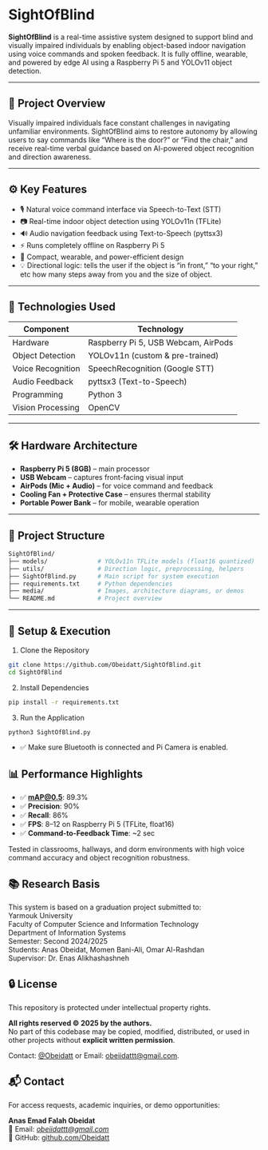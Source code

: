 # SightOfBlind

**SightOfBlind** is a real-time assistive system designed to support blind and visually impaired individuals by enabling object-based indoor navigation using voice commands and spoken feedback. It is fully offline, wearable, and powered by edge AI using a Raspberry Pi 5 and YOLOv11 object detection.

---

## 🎯 Project Overview

Visually impaired individuals face constant challenges in navigating unfamiliar environments. SightOfBlind aims to restore autonomy by allowing users to say commands like “Where is the door?” or “Find the chair,” and receive real-time verbal guidance based on AI-powered object recognition and direction awareness.

---

## ⚙️ Key Features

- 🎙️ Natural voice command interface via Speech-to-Text (STT)
- 📷 Real-time indoor object detection using YOLOv11n (TFLite)
- 🔊 Audio navigation feedback using Text-to-Speech (pyttsx3)
- ⚡ Runs completely offline on Raspberry Pi 5
- 🎒 Compact, wearable, and power-efficient design
- 💡 Directional logic: tells the user if the object is “in front,” “to your right,” etc how many steps away from you and the size of object.

---

## 🧠 Technologies Used

| Component           | Technology                     |
|--------------------|----------------------------------|
| Hardware           | Raspberry Pi 5, USB Webcam, AirPods |
| Object Detection   | YOLOv11n (custom & pre-trained) |
| Voice Recognition  | SpeechRecognition (Google STT) |
| Audio Feedback     |  pyttsx3 (Text-to-Speech)      |
| Programming        | Python 3                        |
| Vision Processing  | OpenCV                          |

---

## 🛠 Hardware Architecture

- **Raspberry Pi 5 (8GB)** – main processor
- **USB Webcam** – captures front-facing visual input
- **AirPods (Mic + Audio)** – for voice command and feedback
- **Cooling Fan + Protective Case** – ensures thermal stability
- **Portable Power Bank** – for mobile, wearable operation

---

## 📁 Project Structure

```bash
SightOfBlind/
├── models/              # YOLOv11n TFLite models (float16 quantized)
├── utils/               # Direction logic, preprocessing, helpers
├── SightOfBlind.py      # Main script for system execution
├── requirements.txt     # Python dependencies
├── media/               # Images, architecture diagrams, or demos
└── README.md            # Project overview
```
---
## 🚀 Setup & Execution

1. Clone the Repository
```bash
git clone https://github.com/Obeidatt/SightOfBlind.git
cd SightOfBlind
```
2. Install Dependencies
```bash
pip install -r requirements.txt
```
3. Run the Application
```bash
python3 SightOfBlind.py
```
- ✅ Make sure Bluetooth is connected and Pi Camera is enabled.
  
## 📊 Performance Highlights

- ✅ **mAP@0.5**: 89.3%
- ✅ **Precision**: 90%
- ✅ **Recall**: 86%
- ✅ **FPS**: 8–12 on Raspberry Pi 5 (TFLite, float16)
- ✅ **Command-to-Feedback Time**: ~2 sec

Tested in classrooms, hallways, and dorm environments with high voice command accuracy and object recognition robustness.

## 📚 Research Basis
This system is based on a graduation project submitted to:  
Yarmouk University  
Faculty of Computer Science and Information Technology  
Department of Information Systems  
Semester: Second 2024/2025  
Students: Anas Obeidat, Momen Bani-Ali, Omar Al-Rashdan  
Supervisor: Dr. Enas Alikhashashneh  

## 🔒 License

This repository is protected under intellectual property rights.

**All rights reserved © 2025 by the authors.**  
No part of this codebase may be copied, modified, distributed, or used in other projects without **explicit written permission**.

Contact: [@Obeidatt](https://github.com/Obeidatt) or Email: obeiidattt@gmail.com.

## 📬 Contact

For access requests, academic inquiries, or demo opportunities:

**Anas Emad Falah Obeidat**  
📧 Email: *obeiidattt@gmail.com*  
🔗 GitHub: [github.com/Obeidatt](https://github.com/Obeidatt)

